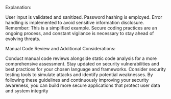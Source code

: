 Explanation:

User input is validated and sanitized.
Password hashing is employed.
Error handling is implemented to avoid sensitive information disclosure.
Remember: This is a simplified example. Secure coding practices are an ongoing process, and constant vigilance is necessary to stay ahead of evolving threats.

Manual Code Review and Additional Considerations:

Conduct manual code reviews alongside static code analysis for a more comprehensive assessment.
Stay updated on security vulnerabilities and best practices for your chosen language and frameworks.
Consider security testing tools to simulate attacks and identify potential weaknesses.
By following these guidelines and continuously improving your security awareness, you can build more secure applications that protect user data and system integrity
